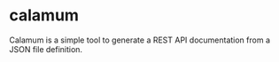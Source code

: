# calamum
Calamum is a simple tool to generate a REST API documentation from a JSON file definition.
